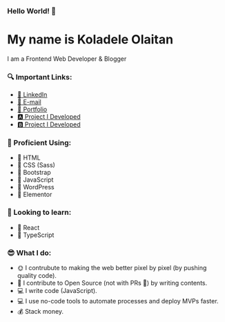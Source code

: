 ### Hello World! 👋

<!--
**publikphigor/publikphigor** is a ✨ _special_ ✨ repository because its `README.md` (this file) appears on your GitHub profile.

Here are some ideas to get you started:

- 🔭 I’m currently working on ...
- 🌱 I’m currently learning ...
- 👯 I’m looking to collaborate on ...
- 🤔 I’m looking for help with ...
- 💬 Ask me about ...
- 📫 How to reach me: ...
- 😄 Pronouns: ...
- ⚡ Fun fact: ...
-->

My name is Koladele Olaitan
================

I am a Frontend Web Developer & Blogger

### 🔍 Important Links:

*   [📩 LinkedIn](https://www.linkedin.com/in/koladeleolaitan/)
*   [📩 E-mail](mailto:koladeleolaitan@gmail.com)
*   [📩 Portfolio](https://publikphigor.me/)
*   [🅰 Project I Developed](https://emmanuelpriestley.xyz)
*   [🅱 Project I Developed](https://publikphigor-web-agency.netlify.app/)

### 💯 Proficient Using:

*   🔧 HTML
*   🔧 CSS (Sass)
*   🔧 Bootstrap
*   🔧 JavaScript
*   🔧 WordPress
*   🔧 Elementor

### 📌 Looking to learn:

*   🔧 React
*   🔧 TypeScript

### 😎 What I do:

*   🌞 I contrubute to making the web better pixel by pixel (by pushing quality code).
*   👼 I contribute to Open Source (not with PRs 👀) by writing contents.
*   💻 I write code (JavaScript).
*   💻 I use no-code tools to automate processes and deploy MVPs faster.
*   💰 Stack money.

